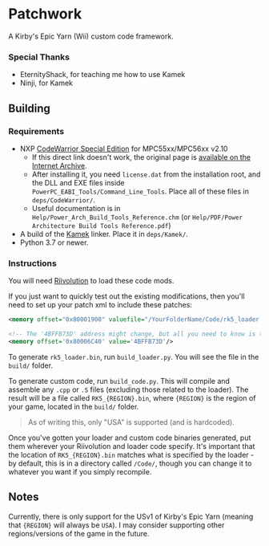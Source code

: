 # Patchwork
A Kirby's Epic Yarn (Wii) custom code framework.

### Special Thanks
- EternityShack, for teaching me how to use Kamek
- Ninji, for Kamek

## Building
### Requirements
- NXP [CodeWarrior Special Edition][cw] for MPC55xx/MPC56xx v2.10
  - If this direct link doesn't work, the original page is
    [available on the Internet Archive][cwIA].
  - After installing it, you need `license.dat` from the installation root,
    and the DLL and EXE files inside `PowerPC_EABI_Tools/Command_Line_Tools`. Place all of these files in `deps/CodeWarrior/`.
  - Useful documentation is in `Help/Power_Arch_Build_Tools_Reference.chm`
    (or `Help/PDF/Power Architecture Build Tools Reference.pdf`)
- A build of the [Kamek](https://github.com/Treeki/Kamek) linker. Place it in `deps/Kamek/`.
- Python 3.7 or newer.

### Instructions
You will need [Riivolution](https://aerialx.github.io/rvlution.net/wiki/Riivolution/) to load these code mods.

If you just want to quickly test out the existing modifications, then you'll need to set up your patch xml to include these patches:
```xml
<memory offset="0x80001900" valuefile="/YourFolderName/Code/rk5_loader.bin"/>

<!-- The '4BFFB73D' address might change, but all you need to know is that it branches to a function that calls the loader (which is at address 0x80001900) -->
<memory offset='0x80006C40' value='4BFFB73D'/>
```

To generate `rk5_loader.bin`, run `build_loader.py`. You will see the file in the `build/` folder.

To generate custom code, run `build_code.py`. This will compile and assemble any `.cpp` or `.S` files (excluding those related to the loader). The result will be a file called `RK5_{REGION}.bin`, where `{REGION}` is the region of your game, located in the `build/` folder.

> As of writing this, only "USA" is supported (and is hardcoded).

Once you've gotten your loader and custom code binaries generated, put them wherever your Riivolution and loader code specify. It's important that the location of `RK5_{REGION}.bin` matches what is specified by the loader - by default, this is in a directory called `/Code/`, though you can change it to whatever you want if you simply recompile.

## Notes
Currently, there is only support for the USv1 of Kirby's Epic Yarn (meaning that `{REGION}` will always be `USA`). I may consider supporting other regions/versions of the game in the future.

[cw]: http://cache.nxp.com/lgfiles/devsuites/PowerPC/CW55xx_v2_10_SE.exe?WT_TYPE=IDE%20-%20Debug,%20Compile%20and%20Build%20Tools&WT_VENDOR=FREESCALE&WT_FILE_FORMAT=exe&WT_ASSET=Downloads&fileExt=.exe
[cwIA]: http://web.archive.org/web/20160602205749/http://www.nxp.com/products/software-and-tools/software-development-tools/codewarrior-development-tools/downloads/special-edition-software:CW_SPECIALEDITIONS
